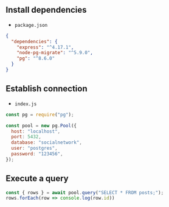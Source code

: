 ## Install dependencies
- `package.json`
```json
{
  "dependencies": {
    "express": "^4.17.1",
    "node-pg-migrate": "^5.9.0",
    "pg": "^8.6.0"
  }
}
```

## Establish connection

- `index.js`
```javascript
const pg = require("pg");

const pool = new pg.Pool({
  host: "localhost",
  port: 5432,
  database: "socialnetwork",
  user: "postgres",
  password: "123456",
});
```

## Execute a query

```javascript
const { rows } = await pool.query("SELECT * FROM posts;");
rows.forEach(row => console.log(row.id))
```
